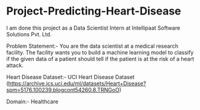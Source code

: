 # Project-Predicting-Heart-Disease

I am done this project as a Data Scientist Intern at Intellipaat Software Solutions Pvt. Ltd.

Problem Statement:- You are the data scientist at a medical research facility. The facility wants you to build a machine learning model to classify if the given data of a patient should tell if the patient is at the risk of a heart attack.

Heart Disease Dataset:-
UCI Heart Disease Dataset
(https://archive.ics.uci.edu/ml/datasets/Heart+Disease?spm=5176.100239.blogcont54260.8.TRNGoO)

Domain:- Healthcare
